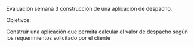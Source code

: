 Evaluación semana 3 construcción de una aplicación de despacho.

Objetivos:

Construir una aplicación que permita calcular el valor de despacho según los requerimientos solicitado por el cliente
